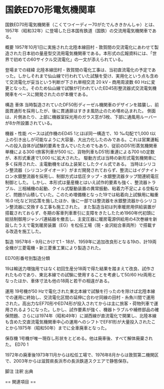 # 国鉄ED70形電気機関車

国鉄ED70形電気機関車（こくてつイーディー70がたでんききかんしゃ）とは、1957年（昭和32年）に登場した日本国有鉄道（国鉄）の交流用電気機関車である。

概要
1957年10月1日に実施された北陸本線田村 - 敦賀間の交流電化にあわせて製造された日本初の量産型交流用電気機関車である。本形式の広報資料には、「世界で初めての60サイクル交流電化」の一文が添えられている。

登場までの経緯
北陸本線田村 - 敦賀間の電化工事は、当初直流電化の予定であった。しかしそれまで仙山線で行われていた試験を受け、実用化という点も含めて交流電化が妥当という判断が下され単相交流 20 kV・商用周波数 60 Hzに変更となった。そのため仙山線で試験が行われていたED45形整流器式交流電気機関車をベースに開発されたのが本機である。

構造
車体
当時製造されていたDF50形ディーゼル機関車のデザインを踏襲し、前面貫通形を採用したが、後に貫通扉はすきま風防止のため埋め込まれた。
側面は、片側あたり、上部に機器室採光用のガラス窓が3枚、下部に通風用ルーバーが8か所設置されている。

機器・性能
ベースは試作機のED45 1とほぼ同一構造で、10 ‰勾配で1,000 t以上の引き出しが可能なように大容量、大出力化したのみである。これは営業運転への投入自体が試験的要素を含んでいたためでもあり、従前のD51形蒸気機関車単機による300 t旅客列車が500 tに、貨物列車もD51形重連による700 tの定数が、本形式重連で1,000 tに拡大された。
駆動方式は当時の新形式電気機関車に多く採用された、主電動機をばね上装架としたクイル式である。
当時はシリコン整流器（シリコンダイオード）がまだ開発されておらず、整流にはイグナイトロン水銀整流器を採用し、制御方式は低圧タップ・水銀整流器タップ間連続電圧制御とした。
しかし、本形式は量産機とはいえ試作的要素も強く、整流器トラブル、三相補機の起動、クイル式駆動装置の異常振動、粘着力不足による空転など、問題が山積していた。このため増備機となった19では粘着向上試験用に軸重16.0 t化など対応策を施したほか、後に一部では整流器を水銀整流器からシリコン整流器に交換する工事も施工された。
また製造当初は列車暖房用供給装置が搭載されておらず、冬期の客車列車牽引に支障をきたしたため1960年代初頭に総括制御用ジャンパ連結器を撤去し、主変圧器に暖房電源供給用の4次巻線を新設したうえで電気暖房装置（EG）を松任工場（現・金沢総合車両所）で搭載する改造を施工した。

製造
1957年6 - 9月にかけて1 - 18が、1959年に追加改良形となる19の、計19両全機が三菱電機・新三菱重工業により製造された。

ED70形番号別製造分類

19は輸送力増強用ではなく初回生産分18両で得た結果を踏まえて改良、試作されたものであり、東北本線での試験に使用することを考慮して50/60 Hz両用となったほか、車体寸法も他の18両と若干の相違がある。

運用
19号機が50 Hzで電化された東北本線で試験を行ったのを除けば北陸本線での運用に終始し、交流電化区間の延伸に合わせ同線の田村 - 糸魚川間で運用された。高出力なEF70形やED74形が投入されてからは主に旅客・荷物列車で運用されるようになった。しかし、試作要素が強く、機器トラブルや補修部品の確保問題、さらには1974年（昭和49年）に湖西線が直流電化で開業し、北陸本線も含めた交直流電気機関車中心の運用へのシフトでEF81形が大量投入されたことから1975年（昭和50年）までに全車廃車となった。

保存機
1号機が唯一現存し形状をとどめる。他は廃車後、すべて解体廃棄された。
ED70 1

1972年の廃車後1973年11月からは松任工場で、1976年8月からは敦賀第二機関区で、2003年からは滋賀県長浜市の長浜鉄道スクエアで静態保存。

脚注
注釈
出典


== 関連項目 ==